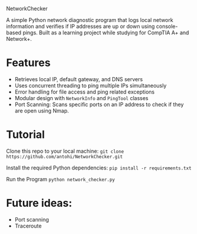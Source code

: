NetworkChecker

A simple Python network diagnostic program that logs local network information and verifies if IP addresses are up or down using console-based pings. Built as a learning project while studying for CompTIA A+ and Network+.


# Features

- Retrieves local IP, default gateway, and DNS servers
- Uses concurrent threading to ping multiple IPs simultaneously
- Error handling for file access and ping related exceptions
- Modular design with `NetworkInfo` and `PingTool` classes
- Port Scanning: Scans specific ports on an IP address to check if they are open using Nmap.


# Tutorial

Clone this repo to your local machine:
`git clone https://github.com/antohi/NetworkChecker.git`

Install the required Python dependencies:
`pip install -r requirements.txt`

Run the Program
`python network_checker.py`

# Future ideas: 
- Port scanning
- Traceroute


